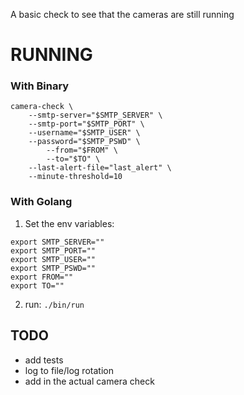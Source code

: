 A basic check to see that the cameras are still running

# RUNNING
### With Binary
```
camera-check \
	--smtp-server="$SMTP_SERVER" \
	--smtp-port="$SMTP_PORT" \
	--username="$SMTP_USER" \
	--password="$SMTP_PSWD" \
        --from="$FROM" \
        --to="$TO" \
	--last-alert-file="last_alert" \
	--minute-threshold=10
```

### With Golang
1. Set the env variables:
  ```
  export SMTP_SERVER=""
  export SMTP_PORT=""
  export SMTP_USER=""
  export SMTP_PSWD=""
  export FROM=""
  export TO=""
  ```
2. run:
  `./bin/run`


## TODO
- add tests
- log to file/log rotation
- add in the actual camera check
